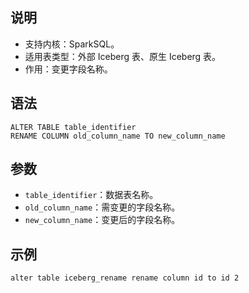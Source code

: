 
## 说明
- 支持内核：SparkSQL。
- 适用表类型：外部 Iceberg 表、原生 Iceberg 表。
- 作用：变更字段名称。

## 语法
```
ALTER TABLE table_identifier 
RENAME COLUMN old_column_name TO new_column_name
```

## 参数
- `table_identifier`：数据表名称。
- `old_column_name`：需变更的字段名称。
- `new_column_name`：变更后的字段名称。

## 示例
```
alter table iceberg_rename rename column id to id 2
```



